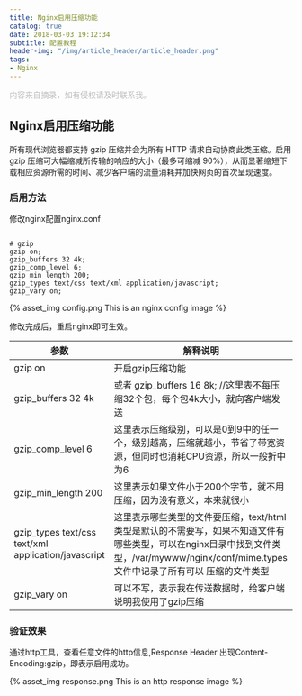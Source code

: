 ```yaml
---
title: Nginx启用压缩功能
catalog: true
date: 2018-03-03 19:12:34
subtitle: 配置教程
header-img: "/img/article_header/article_header.png"
tags:
- Nginx
---
```


<font color=#bbb>内容来自摘录，如有侵权请及时联系我。</font>

## Nginx启用压缩功能

所有现代浏览器都支持 gzip 压缩并会为所有 HTTP 请求自动协商此类压缩。启用 gzip 压缩可大幅缩减所传输的响应的大小（最多可缩减 90%），从而显著缩短下载相应资源所需的时间、减少客户端的流量消耗并加快网页的首次呈现速度。


### 启用方法

修改nginx配置nginx.conf


```

# gzip
gzip on;
gzip_buffers 32 4k;
gzip_comp_level 6;
gzip_min_length 200;
gzip_types text/css text/xml application/javascript;
gzip_vary on;

```

{% asset_img config.png This is an nginx config image %}

修改完成后，重启nginx即可生效。


参数 | 解释说明
---|---
gzip on | 开启gzip压缩功能
gzip_buffers 32 4k | 或者 gzip_buffers 16 8k;  //这里表不每压缩32个包，每个包4k大小，就向客户端发送
gzip_comp_level 6 | 这里表示压缩级别，可以是0到9中的任一个，级别越高，压缩就越小，节省了带宽资源，但同时也消耗CPU资源，所以一般折中为6
gzip_min_length 200 | 这里表示如果文件小于200个字节，就不用压缩，因为没有意义，本来就很小
gzip_types text/css text/xml application/javascript | 这里表示哪些类型的文件要压缩，text/html类型是默认的不需要写，如果不知道文件有哪些类型，可以在nginx目录中找到文件类型，/var/mywww/nginx/conf/mime.types 文件中记录了所有可以 压缩的文件类型
gzip_vary on | 可以不写，表示我在传送数据时，给客户端说明我使用了gzip压缩


### 验证效果 
通过http工具，查看任意文件的http信息,Response Header 出现Content-Encoding:gzip，即表示启用成功。

{% asset_img response.png This is an http response image %}
